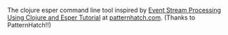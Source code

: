 The clojure esper command line tool inspired by [Event Stream Processing Using Clojure and Esper Tutorial](http://patternhatch.com/2013/05/29/event-stream-processing-using-clojure-and-esper/) at [patternhatch.com](http://patternhatch.com/).  (Thanks to PatternHatch!!)

